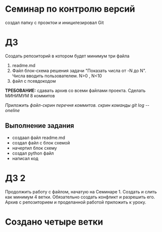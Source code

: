 # Семинар по контролю версий
создал папку с проэктои и иницилезировал Git


# ДЗ
Создать репозиторий в котором будет минимум три файла
1. readme.md
2. Файл блок-схема решения задачи "Показать числа от -N до N". Числа вводить пользователем. N>0 , N<10
3. файл с псевдокодом

**ТРЕБОВАНИЕ:** сдавать архив со всеми файлами проекта. Сделать МИНИМУМ 8 коммитов

*Приложить файл-скрин перечня коммитов. скрин команды git log --oneline*

## Выполнение задания
* создаал файл readme.md
* создал файл с блок схемой
* начертил блок схему
* создал python файл
* написал код

# ДЗ 2
Продолжить работу с файлом, начатую на Семинаре 1. Создать и слить как минимум 4 ветки. Обязательно создать конфликт и разрешить его. Архив с репозиторием и проделанной работой приложить к уроку. 

# Создано четыре ветки
